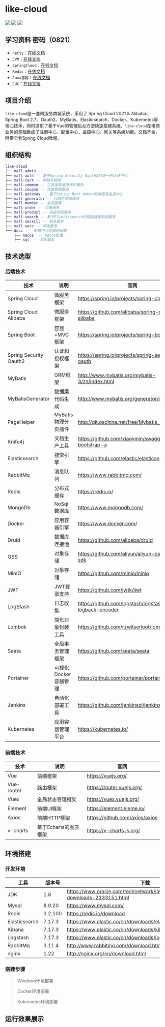 # like-cloud
<p>
<a href="https://github.com/claire0821/like-cloud"><img src="https://img.shields.io/badge/%E5%90%8E%E7%AB%AF%E9%A1%B9%E7%9B%AE-like--cloud-brightgreen"></a>
<a href="https://github.com/claire0821/like-cloud-web"><img src="https://img.shields.io/badge/%E5%89%8D%E7%AB%AF%E9%A1%B9%E7%9B%AE-like--cloud--web-green"></a>
<a href="https://github.com/claire0821/like-cloud-web"><img src="https://img.shields.io/badge/%E5%89%8D%E7%AB%AF%E9%A1%B9%E7%9B%AE-like--cloud--web-green"></a>
</p>

## 学习资料 密码（0821）
- `netty`：[在线文档](https://www.zhixi.com/view/4b42bbc)
- `JVM`：[在线文档](https://www.zhixi.com/view/1cf40997)
- `SpringCloud`：[在线文档](https://www.zhixi.com/view/7b718614)
- `Redis`：[在线文档](https://www.zhixi.com/view/0e280cff)
- `Java容器`：[在线文档](https://www.zhixi.com/view/4dc43950)
- `JUC`：[在线文档](https://www.zhixi.com/view/ee817bb8)

## 项目介绍

`like-cloud`是一套微服务商城系统，采用了 Spring Cloud 2021 & Alibaba、Spring Boot 2.7、Oauth2、MyBatis、Elasticsearch、Docker、Kubernetes等核心技术，同时提供了基于Vue的管理后台方便快速搭建系统。`like-cloud`在电商业务的基础集成了注册中心、配置中心、监控中心、网关等系统功能。文档齐全，附带全套Spring Cloud教程。

## 组织结构
``` lua
like-cloud
├── mall-admin -- 
├── mall-auth -- 基于Spring Security Oauth2的统一的认证中心
├── mall-cart -- 购物车模块
├── mall-common -- 工具类及通用代码模块
├── mall-coupon -- 优惠营销服务
├── mall-gateway -- 基于Spring Boot Admin的微服务监控中心
├── mall-generator -- 代码生成器模块
├── mall-member -- 会员服务
├── mall-order -- 订单服务
├── mall-product -- 商品信息服务
├── mall-search -- 基于Elasticsearch的商品搜索系统服务
├── mall-seckill -- 秒杀服务
├── mall-ware -- 库存服务
└── docs  -- 配置中心存储的配置
    ├── nacos  -- Nacos配置
    ├── sql  -- SQL脚本
```

## 技术选型

### 后端技术

| 技术                   | 说明                 | 官网                                                 |
| ---------------------- | -------------------- | ---------------------------------------------------- |
| Spring Cloud           | 微服务框架           | https://spring.io/projects/spring-cloud              |
| Spring Cloud Alibaba   | 微服务框架           | https://github.com/alibaba/spring-cloud-alibaba      |
| Spring Boot            | 容器+MVC框架         | https://spring.io/projects/spring-boot               |
| Spring Security Oauth2 | 认证和授权框架       | https://spring.io/projects/spring-security-oauth     |
| MyBatis                | ORM框架              | http://www.mybatis.org/mybatis-3/zh/index.html       |
| MyBatisGenerator       | 数据层代码生成       | http://www.mybatis.org/generator/index.html          |
| PageHelper             | MyBatis物理分页插件  | http://git.oschina.net/free/Mybatis_PageHelper       |
| Knife4j                | 文档生产工具         | https://github.com/xiaoymin/swagger-bootstrap-ui     |
| Elasticsearch          | 搜索引擎             | https://github.com/elastic/elasticsearch             |
| RabbitMq               | 消息队列             | https://www.rabbitmq.com/                            |
| Redis                  | 分布式缓存           | https://redis.io/                                    |
| MongoDb                | NoSql数据库          | https://www.mongodb.com/                             |
| Docker                 | 应用容器引擎         | https://www.docker.com/                              |
| Druid                  | 数据库连接池         | https://github.com/alibaba/druid                     |
| OSS                    | 对象存储             | https://github.com/aliyun/aliyun-oss-java-sdk        |
| MinIO                  | 对象存储             | https://github.com/minio/minio                       |
| JWT                    | JWT登录支持          | https://github.com/jwtk/jjwt                         |
| LogStash               | 日志收集             | https://github.com/logstash/logstash-logback-encoder |
| Lombok                 | 简化对象封装工具     | https://github.com/rzwitserloot/lombok               |
| Seata                  | 全局事务管理框架     | https://github.com/seata/seata                       |
| Portainer              | 可视化Docker容器管理 | https://github.com/portainer/portainer               |
| Jenkins                | 自动化部署工具       | https://github.com/jenkinsci/jenkins                 |
| Kubernetes             | 应用容器管理平台     | https://kubernetes.io/                               |

### 前端技术

| 技术       | 说明                  | 官网                           |
| ---------- | --------------------- | ------------------------------ |
| Vue        | 前端框架              | https://vuejs.org/             |
| Vue-router | 路由框架              | https://router.vuejs.org/      |
| Vuex       | 全局状态管理框架      | https://vuex.vuejs.org/        |
| Element    | 前端UI框架            | https://element.eleme.io/      |
| Axios      | 前端HTTP框架          | https://github.com/axios/axios |
| v-charts   | 基于Echarts的图表框架 | https://v-charts.js.org/       |


## 环境搭建

### 开发环境

| 工具          | 版本号 | 下载                                                         |
| ------------- | ------ | ------------------------------------------------------------ |
| JDK           | 1.8    | https://www.oracle.com/technetwork/java/javase/downloads/jdk8-downloads-2133151.html |
| Mysql         | 8.0.20 | https://www.mysql.com/                                       |
| Redis         | 3.2.100| https://redis.io/download                                    |
| Elasticsearch | 7.17.3 | https://www.elastic.co/cn/downloads/elasticsearch            |
| Kibana        | 7.17.3 | https://www.elastic.co/cn/downloads/kibana                   |
| Logstash      | 7.17.3 | https://www.elastic.co/cn/downloads/logstash                 |
| RabbitMq      | 3.11.4 | http://www.rabbitmq.com/download.html                        |
| nginx         | 1.22   | http://nginx.org/en/download.html                            |

### 搭建步骤

> Windows环境部署


> Docker环境部署


> Kubernetes环境部署


## 运行效果展示
